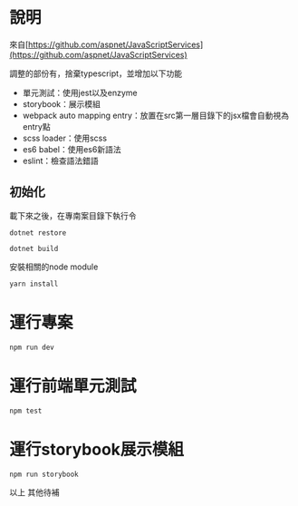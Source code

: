 # 說明

來自[https://github.com/aspnet/JavaScriptServices](https://github.com/aspnet/JavaScriptServices)


調整的部份有，捨棄typescript，並增加以下功能
- 單元測試：使用jest以及enzyme
- storybook：展示模組
- webpack auto mapping entry：放置在src第一層目錄下的jsx檔會自動視為entry點
- scss loader：使用scss
- es6 babel：使用es6新語法
- eslint：檢查語法錯語


## 初始化

載下來之後，在專南案目錄下執行令

```
dotnet restore

dotnet build

```

安裝相關的node module

```
yarn install

```

# 運行專案

```
npm run dev
```

# 運行前端單元測試

```
npm test
```

# 運行storybook展示模組

```
npm run storybook
```

以上 其他待補


